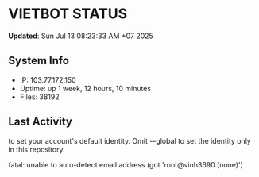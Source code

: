 # VIETBOT STATUS
**Updated**: Sun Jul 13 08:23:33 AM +07 2025

## System Info
- IP: 103.77.172.150
- Uptime: up 1 week, 12 hours, 10 minutes
- Files: 38192

## Last Activity

to set your account's default identity.
Omit --global to set the identity only in this repository.

fatal: unable to auto-detect email address (got 'root@vinh3690.(none)')
